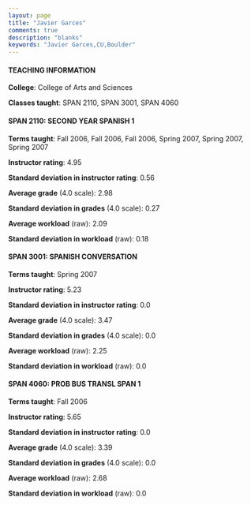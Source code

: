 ```yaml
---
layout: page
title: "Javier Garces" 
comments: true
description: "blanks"
keywords: "Javier Garces,CU,Boulder"
---
```

<head>
<script src="https://ajax.googleapis.com/ajax/libs/jquery/2.1.3/jquery.min.js"></script>
<script src="https://dl.dropboxusercontent.com/s/pc42nxpaw1ea4o9/highcharts.js?dl=0"></script>
<!-- <script src="../assets/js/highcharts.js"></script> -->
<style type="text/css">@font-face {
	font-family: "Bebas Neue";
	src: url(https://www.filehosting.org/file/details/544349/BebasNeue Regular.otf) format("opentype");
	}
	h1.Bebas { 
		font-family: "Bebas Neue", Verdana, Tahoma;
	}
</style>
</head>
	   
#### TEACHING INFORMATION

**College**: College of Arts and Sciences

**Classes taught**: SPAN 2110, SPAN 3001, SPAN 4060

#### SPAN 2110: SECOND YEAR SPANISH 1

**Terms taught**: Fall 2006, Fall 2006, Fall 2006, Spring 2007, Spring 2007, Spring 2007

**Instructor rating**: 4.95

**Standard deviation in instructor rating**: 0.56

**Average grade** (4.0 scale): 2.98

**Standard deviation in grades** (4.0 scale): 0.27

**Average workload** (raw): 2.09

**Standard deviation in workload** (raw): 0.18

#### SPAN 3001: SPANISH CONVERSATION

**Terms taught**: Spring 2007

**Instructor rating**: 5.23

**Standard deviation in instructor rating**: 0.0

**Average grade** (4.0 scale): 3.47

**Standard deviation in grades** (4.0 scale): 0.0

**Average workload** (raw): 2.25

**Standard deviation in workload** (raw): 0.0

#### SPAN 4060: PROB BUS TRANSL SPAN 1

**Terms taught**: Fall 2006

**Instructor rating**: 5.65

**Standard deviation in instructor rating**: 0.0

**Average grade** (4.0 scale): 3.39

**Standard deviation in grades** (4.0 scale): 0.0

**Average workload** (raw): 2.68

**Standard deviation in workload** (raw): 0.0

